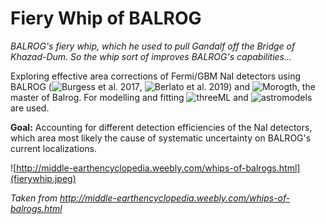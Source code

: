 # Fiery Whip of BALROG

_BALROG's fiery whip, which he used to pull Gandalf off the Bridge of Khazad-Dum. So the whip sort of improves BALROG's capabilities..._

Exploring effective area corrections of Fermi/GBM NaI detectors using BALROG (![Burgess et al. 2017](https://doi.org/10.1093/mnras/stx2853), ![Berlato et al. 2019](https://doi.org/10.3847/1538-4357/ab0413)) and ![Morogth](https://github.com/grburgess/morgoth), the master of Balrog.
For modelling and fitting ![threeML](https://github.com/threeML/threeML) and ![astromodels](https://github.com/threeML/astromodels) are used.

__Goal:__ Accounting for different detection efficiencies of the NaI detectors, which area most likely the cause of systematic uncertainty on BALROG's current localizations.

![http://middle-earthencyclopedia.weebly.com/whips-of-balrogs.html](fierywhip.jpeg)

*Taken from http://middle-earthencyclopedia.weebly.com/whips-of-balrogs.html*
